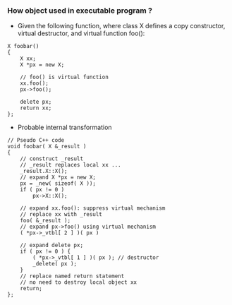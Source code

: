 ### How object used in executable program ?
-  Given the following function, where class X defines a copy constructor, virtual destructor, and virtual function foo():
```
X foobar()
{
	X xx;
	X *px = new X;

	// foo() is virtual function
	xx.foo();
	px->foo();
	
	delete px;
	return xx;
};

```
- Probable internal transformation
```
// Pseudo C++ code
void foobar( X &_result )
{
	// construct _result
	// _result replaces local xx ...
	_result.X::X();
	// expand X *px = new X;
	px = _new( sizeof( X ));
	if ( px != 0 )
		px->X::X();
	
	// expand xx.foo(): suppress virtual mechanism
	// replace xx with _result
	foo( &_result );
	// expand px->foo() using virtual mechanism
	( *px->_vtbl[ 2 ] )( px )
	
	// expand delete px;
	if ( px != 0 ) {
		( *px->_vtbl[ 1 ] )( px ); // destructor
		_delete( px );
	}
	// replace named return statement
	// no need to destroy local object xx
	return;
};
```

